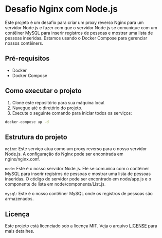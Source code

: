 # Desafio Nginx com Node.js
 
Este projeto é um desafio para criar um proxy reverso Nginx para um servidor Node.js e fazer com que o servidor Node.js se comunique com um contêiner MySQL para inserir registros de pessoas e mostrar uma lista de pessoas inseridas. Estamos usando o Docker Compose para gerenciar nossos contêiners.

## Pré-requisitos

- Docker
- Docker Compose

## Como executar o projeto

1. Clone este repositório para sua máquina local.
2. Navegue até o diretório do projeto.
3. Execute o seguinte comando para iniciar todos os serviços:

```sh
docker-compose up -d
```

## Estrutura do projeto

`nginx`: Este serviço atua como um proxy reverso para o nosso servidor Node.js. A configuração do Nginx pode ser encontrada em nginx/nginx.conf.

`node`: Este é o nosso servidor Node.js. Ele se comunica com o contêiner MySQL para inserir registros de pessoas e mostrar uma lista de pessoas inseridas. O código do servidor pode ser encontrado em node/app.js e o componente de lista em node/components/List.js.

`mysql`: Este é o nosso contêiner MySQL onde os registros de pessoas são armazenados.

## Licença

Este projeto está licenciado sob a licença MIT. Veja o arquivo [LICENSE]() para mais detalhes.